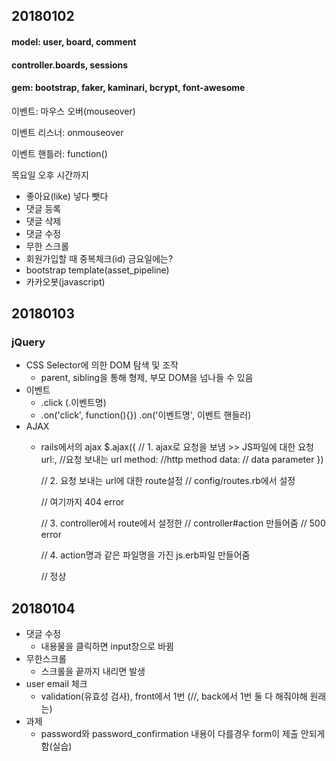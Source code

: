 ## 20180102

#### model: user, board, comment

#### controller.boards, sessions

#### gem: bootstrap, faker, kaminari, bcrypt, font-awesome

이벤트: 마우스 오버(mouseover)

이벤트 리스너: onmouseover

이벤트 핸틀러: function()

목요일 오후 시간까지
- 좋아요(like) 넣다 뺏다
- 댓글 등록
- 댓글 삭제
- 댓글 수정
- 무한 스크롤
- 회원가입할 때 중복체크(id)
금요일에는?
- bootstrap template(asset_pipeline)
- 카카오봇(javascript)

## 20180103
### jQuery
- CSS Selector에 의한 DOM 탐색 및 조작
  - parent, sibling을 통해 형제, 부모 DOM을 넘나들 수 있음
- 이벤트
  - .click (.이벤트명)
  - .on('click', function(){}) .on('이벤트명', 이벤트 핸들러)
- AJAX
  - rails에서의 ajax
  $.ajax({
    // 1. ajax로 요청을 보냄 >> JS파일에 대한 요청
    url:, //요청 보내는 url
    method: //http method
    data: // data parameter
    })

    // 2. 요청 보내는 url에 대한 route설정
    // config/routes.rb에서 설정

    // 여기까지 404 error

    // 3. controller에서 route에서 설정한
    // controller#action 만들어줌
    // 500 error

    // 4. action명과 같은 파일명을 가진 js.erb파일 만들어줌

    // 정상

## 20180104
- 댓글 수정
  - 내용물을 클릭하면 input창으로 바뀜
- 무한스크롤
  - 스크롤을 끝까지 내리면 발생
- user email 체크
  - validation(유효성 검사), front에서 1번 (//, back에서 1번 둘 다 해줘야해 원래는)
- 과제
  - password와 password_confirmation 내용이 다를경우 form이 제출 안되게 함(실습)
